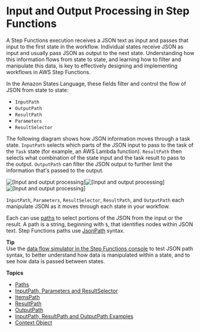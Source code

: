 # Input and Output Processing in Step Functions<a name="concepts-input-output-filtering"></a>

A Step Functions execution receives a JSON text as input and passes that input to the first state in the workflow\. Individual states receive JSON as input and usually pass JSON as output to the next state\. Understanding how this information flows from state to state, and learning how to filter and manipulate this data, is key to effectively designing and implementing workflows in AWS Step Functions\. 

In the Amazon States Language, these fields filter and control the flow of JSON from state to state:
+ `InputPath`
+ `OutputPath`
+ `ResultPath`
+ `Parameters`
+ `ResultSelector`

The following diagram shows how JSON information moves through a task state\. `InputPath` selects which parts of the JSON input to pass to the task of the `Task` state \(for example, an AWS Lambda function\)\. `ResultPath` then selects what combination of the state input and the task result to pass to the output\. `OutputPath` can filter the JSON output to further limit the information that's passed to the output\.

![\[Input and output processing\]](http://docs.aws.amazon.com/step-functions/latest/dg/images/input-output-processing.png)![\[Input and output processing\]](http://docs.aws.amazon.com/step-functions/latest/dg/)![\[Input and output processing\]](http://docs.aws.amazon.com/step-functions/latest/dg/)

`InputPath`, `Parameters`, `ResultSelector`, `ResultPath`, and `OutputPath` each manipulate JSON as it moves through each state in your workflow\.

 Each can use [paths](amazon-states-language-paths.md) to select portions of the JSON from the input or the result\. A path is a string, beginning with `$`, that identifies nodes within JSON text\. Step Functions paths use [JsonPath](https://github.com/json-path/JsonPath) syntax\.

**Tip**  
Use the [ data flow simulator in the Step Functions console](https://console.aws.amazon.com/states/home?region=us-east-1#/simulator) to test JSON path syntax, to better understand how data is manipulated within a state, and to see how data is passed between states\.

**Topics**
+ [Paths](amazon-states-language-paths.md)
+ [InputPath, Parameters and ResultSelector](input-output-inputpath-params.md)
+ [ItemsPath](input-output-itemspath.md)
+ [ResultPath](input-output-resultpath.md)
+ [OutputPath](input-output-outputpath.md)
+ [InputPath, ResultPath and OutputPath Examples](input-output-example.md)
+ [Context Object](input-output-contextobject.md)